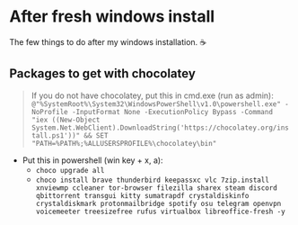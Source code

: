 # After fresh windows install
The few things to do after my windows installation. :coffee:

## Packages to get with chocolatey 
> If you do not have chocolatey, put this in cmd.exe (run as admin):
`@"%SystemRoot%\System32\WindowsPowerShell\v1.0\powershell.exe" -NoProfile -InputFormat None -ExecutionPolicy Bypass -Command "iex ((New-Object System.Net.WebClient).DownloadString('https://chocolatey.org/install.ps1'))" && SET "PATH=%PATH%;%ALLUSERSPROFILE%\chocolatey\bin"`

- Put this in powershell (win key + x, a):
  - `choco upgrade all`
  - `choco install brave thunderbird keepassxc vlc 7zip.install xnviewmp ccleaner tor-browser filezilla sharex steam discord qbittorrent transgui kitty sumatrapdf crystaldiskinfo crystaldiskmark protonmailbridge spotify osu telegram openvpn voicemeeter treesizefree rufus virtualbox libreoffice-fresh -y`
